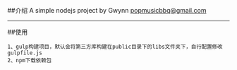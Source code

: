 ##介绍
A simple nodejs project
by Gwynn <popmusicbbq@gmail.com>
***

##使用
```
1、gulp构建项目，默认会将第三方库构建在public目录下的libs文件夹下，自行配置修改gulpfile.js
2、npm下载依赖包

```
